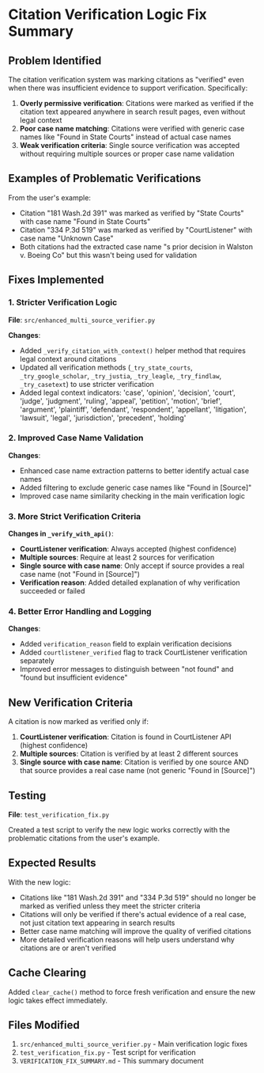 # Citation Verification Logic Fix Summary

## Problem Identified

The citation verification system was marking citations as "verified" even when there was insufficient evidence to support verification. Specifically:

1. **Overly permissive verification**: Citations were marked as verified if the citation text appeared anywhere in search result pages, even without legal context
2. **Poor case name matching**: Citations were verified with generic case names like "Found in State Courts" instead of actual case names
3. **Weak verification criteria**: Single source verification was accepted without requiring multiple sources or proper case name validation

## Examples of Problematic Verifications

From the user's example:
- Citation "181 Wash.2d 391" was marked as verified by "State Courts" with case name "Found in State Courts"
- Citation "334 P.3d 519" was marked as verified by "CourtListener" with case name "Unknown Case"
- Both citations had the extracted case name "s prior decision in Walston v. Boeing Co" but this wasn't being used for validation

## Fixes Implemented

### 1. Stricter Verification Logic

**File**: `src/enhanced_multi_source_verifier.py`

**Changes**:
- Added `_verify_citation_with_context()` helper method that requires legal context around citations
- Updated all verification methods (`_try_state_courts`, `_try_google_scholar`, `_try_justia`, `_try_leagle`, `_try_findlaw`, `_try_casetext`) to use stricter verification
- Added legal context indicators: 'case', 'opinion', 'decision', 'court', 'judge', 'judgment', 'ruling', 'appeal', 'petition', 'motion', 'brief', 'argument', 'plaintiff', 'defendant', 'respondent', 'appellant', 'litigation', 'lawsuit', 'legal', 'jurisdiction', 'precedent', 'holding'

### 2. Improved Case Name Validation

**Changes**:
- Enhanced case name extraction patterns to better identify actual case names
- Added filtering to exclude generic case names like "Found in [Source]"
- Improved case name similarity checking in the main verification logic

### 3. More Strict Verification Criteria

**Changes in `_verify_with_api()`**:
- **CourtListener verification**: Always accepted (highest confidence)
- **Multiple sources**: Require at least 2 sources for verification
- **Single source with case name**: Only accept if source provides a real case name (not "Found in [Source]")
- **Verification reason**: Added detailed explanation of why verification succeeded or failed

### 4. Better Error Handling and Logging

**Changes**:
- Added `verification_reason` field to explain verification decisions
- Added `courtlistener_verified` flag to track CourtListener verification separately
- Improved error messages to distinguish between "not found" and "found but insufficient evidence"

## New Verification Criteria

A citation is now marked as verified only if:

1. **CourtListener verification**: Citation is found in CourtListener API (highest confidence)
2. **Multiple sources**: Citation is verified by at least 2 different sources
3. **Single source with case name**: Citation is verified by one source AND that source provides a real case name (not generic "Found in [Source]")

## Testing

**File**: `test_verification_fix.py`

Created a test script to verify the new logic works correctly with the problematic citations from the user's example.

## Expected Results

With the new logic:
- Citations like "181 Wash.2d 391" and "334 P.3d 519" should no longer be marked as verified unless they meet the stricter criteria
- Citations will only be verified if there's actual evidence of a real case, not just citation text appearing in search results
- Better case name matching will improve the quality of verified citations
- More detailed verification reasons will help users understand why citations are or aren't verified

## Cache Clearing

Added `clear_cache()` method to force fresh verification and ensure the new logic takes effect immediately.

## Files Modified

1. `src/enhanced_multi_source_verifier.py` - Main verification logic fixes
2. `test_verification_fix.py` - Test script for verification
3. `VERIFICATION_FIX_SUMMARY.md` - This summary document 